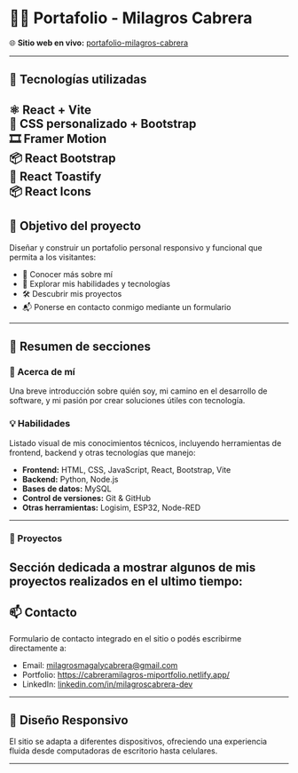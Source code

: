 # 🧑‍💻 Portafolio - Milagros Cabrera

🌐 **Sitio web en vivo:** [portafolio-milagros-cabrera](https://cabreramilagros-miportfolio.netlify.app/) 

---

## 🧰 Tecnologías utilizadas

⚛️ React + Vite  
🎨 CSS personalizado + Bootstrap  
🎞️ Framer Motion  
📦 React Bootstrap  
🔔 React Toastify  
📦 React Icons
---

## 🎯 Objetivo del proyecto

Diseñar y construir un portafolio personal responsivo y funcional que permita a los visitantes:

- 📌 Conocer más sobre mí
- 🧠 Explorar mis habilidades y tecnologías
- 🛠️ Descubrir mis proyectos
- 📬 Ponerse en contacto conmigo mediante un formulario

---               

## 📂 Resumen de secciones

### 👤 Acerca de mí  
Una breve introducción sobre quién soy, mi camino en el desarrollo de software, y mi pasión por crear soluciones útiles con tecnología.

### 💡 Habilidades  
Listado visual de mis conocimientos técnicos, incluyendo herramientas de frontend, backend y otras tecnologías que manejo:

- **Frontend:** HTML, CSS, JavaScript, React, Bootstrap, Vite
- **Backend:** Python, Node.js
- **Bases de datos:** MySQL
- **Control de versiones:** Git & GitHub
- **Otras herramientas:** Logisim, ESP32, Node-RED

---
### 🧩 Proyectos  
Sección dedicada a mostrar algunos de mis proyectos realizados en el ultimo tiempo:
---

## 📫 Contacto

Formulario de contacto integrado en el sitio o podés escribirme directamente a:

- Email: milagrosmagalycabrera@gmail.com 
- Portfolio: https://cabreramilagros-miportfolio.netlify.app/ 
- LinkedIn: [linkedin.com/in/milagroscabrera-dev](https://linkedin.com/in/milagros-cabrera-dev/)

---

## 📱 Diseño Responsivo

El sitio se adapta a diferentes dispositivos, ofreciendo una experiencia fluida desde computadoras de escritorio hasta celulares.

---
